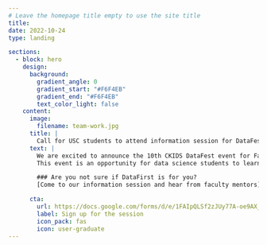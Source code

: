 ```yaml
---
# Leave the homepage title empty to use the site title
title:
date: 2022-10-24
type: landing

sections:
  - block: hero
    design:
      background:
        gradient_angle: 0
        gradient_start: "#F6F4EB"
        gradient_end: "#F6F4EB"
        text_color_light: false
    content:
      image:
        filename: team-work.jpg
      title: |
        Call for USC students to attend information session for DataFest/DataFirst Fall 2023
      text: |
        We are excited to announce the 10th CKIDS DataFest event for Fall 2023.  It will be such a special event that we are renaming it DataFirst.
        This event is an opportunity for data science students to learn to work in teams with people who have different skills, to learn about different application domains, and to work on projects that can only be done with creative ideas.

        ### Are you not sure if DataFirst is for you?
        [Come to our information session and hear from faculty mentors](../event/kickoff) (Friday, August 31, 2023 - 5 PM)

      cta:
        url: https://docs.google.com/forms/d/e/1FAIpQLSf2zJUy77A-oe9AX_MWsVpb04bSzeW7Zu6h5MrPDU7__SAuOg/viewform
        label: Sign up for the session
        icon_pack: fas
        icon: user-graduate
---
```

